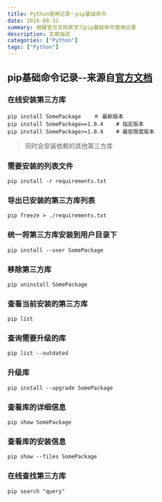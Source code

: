 ```yaml
---
title: Python使用记录－pip基础命令
date: 2016-08-31
summary: 根据官方文档来学习pip基础命令使用记录
description: 文章描述
categories: ["Python"]
tags: ["Python"]
---
```


## pip基础命令记录--来源自[官方文档][pip.pypa]

### 在线安装第三方库

```
pip install SomePackage    ＃ 最新版本
pip install SomePackage==1.0.4    # 指定版本
pip install SomePackage>=1.0.4    # 最低限度版本
```
	
> 同时会安装依赖的其他第三方库

### 需要安装的列表文件

```
pip install -r requirements.txt
```

### 导出已安装的第三方库列表

```
pip freeze > ./requirements.txt
```

### 统一将第三方库安装到用户目录下

```
pip install --user SomePackage
```

### 移除第三方库

```
pip uninstall SomePackage
```

### 查看当前安装的第三方库

```
pip list
```

### 查询需要升级的库

```
pip list --outdated
```

### 升级库

```
pip install --upgrade SomePackage
```

### 查看库的详细信息

```
pip show SomePackage
```

### 查看库的安装信息

```
pip show --files SomePackage
```

### 在线查找第三方库

```
pip search "query"
```
	
	




[pip.pypa]: https://pip.pypa.io/en/stable/

